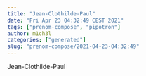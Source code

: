 ```yaml
---
title: "Jean-Clothilde-Paul"
date: "Fri Apr 23 04:32:49 CEST 2021"
tags: ["prenom-compose", "pipotron"]
author: m1ch3l
categories: ["generated"]
slug: "prenom-compose/2021-04-23-04:32:49"
---
```


Jean-Clothilde-Paul
